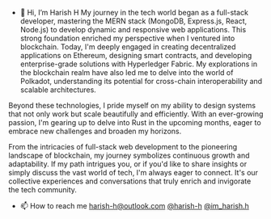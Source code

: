 - 👋 Hi, I’m Harish H
My journey in the tech world began as a full-stack developer, mastering the MERN stack (MongoDB, Express.js, React, Node.js) to develop dynamic and responsive web applications. This strong foundation enriched my perspective when I ventured into blockchain. Today, I'm deeply engaged in creating decentralized applications on Ethereum, designing smart contracts, and developing enterprise-grade solutions with Hyperledger Fabric. My explorations in the blockchain realm have also led me to delve into the world of Polkadot, understanding its potential for cross-chain interoperability and scalable architectures.

Beyond these technologies, I pride myself on my ability to design systems that not only work but scale beautifully and efficiently. With an ever-growing passion, I'm gearing up to delve into Rust in the upcoming months, eager to embrace new challenges and broaden my horizons.

From the intricacies of full-stack web development to the pioneering landscape of blockchain, my journey symbolizes continuous growth and adaptability. If my path intrigues you, or if you'd like to share insights or simply discuss the vast world of tech, I'm always eager to connect. It's our collective experiences and conversations that truly enrich and invigorate the tech community.
- 📫 How to reach me harish-h@outlook.com [@harish-h](https://www.linkedin.com/in/harish-h-0807561b3/) [@im_harish.h](https://www.instagram.com/im_harish.h/)

<!---
harish-h27/harish-h27 is a ✨ special ✨ repository because its `README.md` (this file) appears on your GitHub profile.
You can click the Preview link to take a look at your changes.
--->
